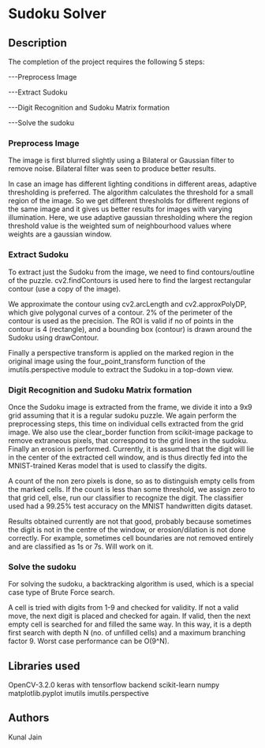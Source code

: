 # Sudoku Solver

## Description

The completion of the project requires the following 5 steps:

---Preprocess Image

---Extract Sudoku

---Digit Recognition and Sudoku Matrix formation

---Solve the sudoku

### Preprocess Image
The image is first blurred slightly using a Bilateral or Gaussian filter to remove noise. Bilateral filter was seen to produce better results.

In case an image has different lighting conditions in different areas, adaptive thresholding is preferred. The algorithm calculates the threshold for a small region of the image. So we get different thresholds for different regions of the same image and it gives us better results for images with varying illumination. Here, we use adaptive gaussian thresholding where the region threshold value is the weighted sum of neighbourhood values where weights are a gaussian window.

### Extract Sudoku
To extract just the Sudoku from the image, we need to find contours/outline of the puzzle. cv2.findContours is used here to find the largest rectangular contour (use a copy of the image).

We approximate the contour using cv2.arcLength and cv2.approxPolyDP, which give polygonal curves of a contour. 2% of the perimeter of the contour is used as the precision. The ROI is valid if no of points in the contour is 4 (rectangle), and a bounding box (contour) is drawn around the Sudoku using drawContour.

Finally a perspective transform is applied on the marked region in the original image using the four_point_transform function of the imutils.perspective module to extract the Sudoku in a top-down view.

### Digit Recognition and Sudoku Matrix formation
Once the Sudoku image is extracted from the frame, we divide it into a 9x9 grid assuming that it is a regular sudoku puzzle. We again perform the preprocessing steps, this time on individual cells extracted from the grid image. We also use the clear_border function from scikit-image package to remove extraneous pixels, that correspond to the grid lines in the sudoku. Finally an erosion is performed. Currently, it is assumed that the digit will lie in the center of the extracted cell window, and is thus directly fed into the MNIST-trained Keras model that is used to classify the digits. 

A count of the non zero pixels is done, so as to distinguish empty cells from the marked cells. If the count is less than some threshold, we assign zero to that grid cell, else, run our classifier to recognize the digit. The classifier used had a 99.25% test accuracy on the MNIST handwritten digits dataset. 

Results obtained currently are not that good, probably because sometimes the digit is not in the centre of the window, or erosion/dilation is not done correctly. For example, sometimes cell boundaries are not removed entirely and are classified as 1s or 7s. Will work on it.

### Solve the sudoku
For solving the sudoku, a backtracking algorithm is used, which is a special case type of Brute Force search. 

A cell is tried with digits from 1-9 and checked for validity. If not a valid move, the next digit is placed and checked for again. If valid, then the next empty cell is searched for and filled the same way. In this way, it is a depth first search with depth N (no. of unfilled cells) and a maximum branching factor 9. Worst case performance can be O(9^N).

## Libraries used
OpenCV-3.2.0
keras with tensorflow backend
scikit-learn
numpy
matplotlib.pyplot
imutils
imutils.perspective

## Authors
Kunal Jain
